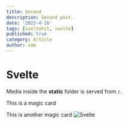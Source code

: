 ```yaml
---
title: Second
description: Second post.
date: '2023-4-16'
tags: [sveltekit, svelte]
published: true
category: Article
author: sam
---
```


<script>
  import CardName from '$lib/components/cardName.svelte'
  import CardImage from '$lib/components/cardImage.svelte'
</script>

# Svelte

Media inside the **static** folder is served from `/`.

<CardImage cardName='llanowar elves' />

This is a magic card <CardName cardName="llanowar elves" />

This is another magic card <CardName cardName="muldrotha" />
![Svelte](/favicon.png)

